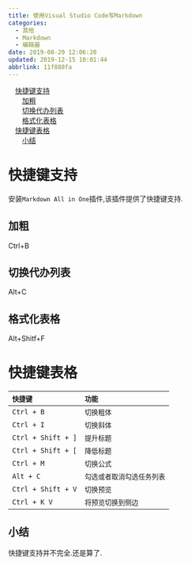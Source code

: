 ```yaml
---
title: 使用Visual Studio Code写Markdown
categories: 
  - 其他
  - Markdown
  - 编辑器
date: 2019-08-20 12:06:20
updated: 2019-12-15 10:01:44
abbrlink: 11f888fa
---
```

<div id='my_toc'><a href="/blog/11f888fa/#快捷键支持" class="header_1">快捷键支持</a><br><a href="/blog/11f888fa/#加粗" class="header_2">加粗</a><br><a href="/blog/11f888fa/#切换代办列表" class="header_2">切换代办列表</a><br><a href="/blog/11f888fa/#格式化表格" class="header_2">格式化表格</a><br><a href="/blog/11f888fa/#快捷键表格" class="header_1">快捷键表格</a><br><a href="/blog/11f888fa/#小结" class="header_2">小结</a><br></div>
<style>
    .header_1{
        margin-left: 1em;
    }
    .header_2{
        margin-left: 2em;
    }
    .header_3{
        margin-left: 3em;
    }
    .header_4{
        margin-left: 4em;
    }
    .header_5{
        margin-left: 5em;
    }
    .header_6{
        margin-left: 6em;
    }
</style>
<!--more-->
<script>if (navigator.platform.search('arm')==-1){document.getElementById('my_toc').style.display = 'none';}
var e,p = document.getElementsByTagName('p');while (p.length>0) {e = p[0];e.parentElement.removeChild(e);}
</script>

<!--end-->
# 快捷键支持 #
安装`Markdown All in One`插件,该插件提供了快捷键支持.
## 加粗 ##
Ctrl+B
## 切换代办列表 ##
Alt+C
## 格式化表格 ##
Alt+Shitf+F

# 快捷键表格 #

| `快捷键`|`功能`|
|:--|:--|
| `Ctrl + B`|`切换粗体`|
| `Ctrl + I`|`切换斜体`|
| `Ctrl + Shift + ]`|`提升标题`|
| `Ctrl + Shift + [`|`降低标题`|
| `Ctrl + M`|`切换公式`|
| `Alt + C`|`勾选或者取消勾选任务列表` |
| `Ctrl + Shift + V`|`切换预览`|
| `Ctrl + K V`|`将预览切换到侧边`|

## 小结 ##
快捷键支持并不完全.还是算了.
